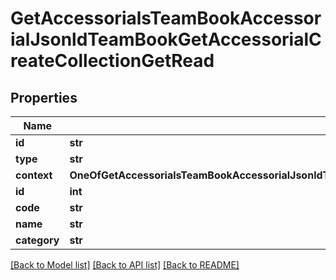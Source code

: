 # GetAccessorialsTeamBookAccessorialJsonldTeamBookGetAccessorialCreateCollectionGetRead

## Properties
Name | Type | Description | Notes
------------ | ------------- | ------------- | -------------
**id** | **str** |  | [optional] 
**type** | **str** |  | [optional] 
**context** | **OneOfGetAccessorialsTeamBookAccessorialJsonldTeamBookGetAccessorialCreateCollectionGetReadContext** |  | [optional] 
**id** | **int** |  | [optional] 
**code** | **str** |  | [optional] 
**name** | **str** |  | [optional] 
**category** | **str** |  | [optional] 

[[Back to Model list]](../README.md#documentation-for-models) [[Back to API list]](../README.md#documentation-for-api-endpoints) [[Back to README]](../README.md)

